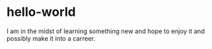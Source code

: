 # hello-world

I am in the midst of learning something new and hope to enjoy it and possibly make it into a carreer.
